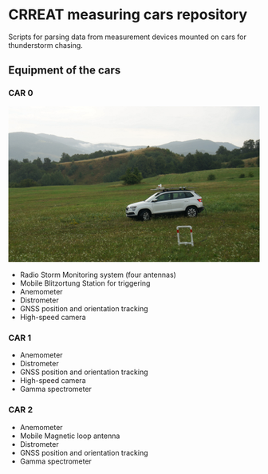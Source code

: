 # CRREAT measuring cars repository

Scripts for parsing data from measurement devices mounted on cars for thunderstorm chasing.


## Equipment of the cars

### CAR 0

![CRREAT CAR 0 in action](doc/img/CRREAT_CAR0.JPG)

  * Radio Storm Monitoring system  (four antennas)
  * Mobile Blitzortung Station for triggering
  * Anemometer
  * Distrometer
  * GNSS position and orientation tracking
  * High-speed camera

### CAR 1

  * Anemometer
  * Distrometer
  * GNSS position and orientation tracking
  * High-speed camera
  * Gamma spectrometer

### CAR 2

  * Anemometer
  * Mobile Magnetic loop antenna
  * Distrometer
  * GNSS position and orientation tracking
  * Gamma spectrometer
